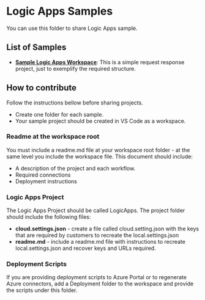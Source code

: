 # Logic Apps Samples

You can use this folder to share Logic Apps sample.

## List of Samples

- [**Sample Logic Apps Workspace**](./sample-logicapp-workspace/): This is a simple request response project, just to exemplify the required structure.

## How to contribute

Follow the instructions bellow before sharing projects.

- Create one folder for each sample.
- Your sample project should be created in VS Code as a workspace.

### Readme at the workspace root

You must include a readme.md file at your workspace root folder - at the same level you include the workspace file. This document should include:

- A description of the project and each workflow.
- Required connections
- Deployment instructions

### Logic Apps Project

The Logic Apps Project should be called LogicApps. The project folder should include the following files:

- **cloud.settings.json** - create a file called cloud.setting.json with the keys that are required by customers to recreate the local.settings.json
- **readme.md** - include a readme.md file with instructions to recreate local.settings.json and recover keys and URLs required.

### Deployment Scripts

If you are providing deployment scripts to Azure Portal or to regenerate Azure connectors, add a Deployment folder to the workspace and provide the scripts under this folder.
